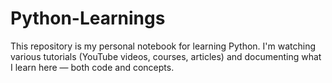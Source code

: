 # Python-Learnings
This repository is my personal notebook for learning Python. I'm watching various tutorials (YouTube videos, courses, articles) and documenting what I learn here — both code and concepts.

